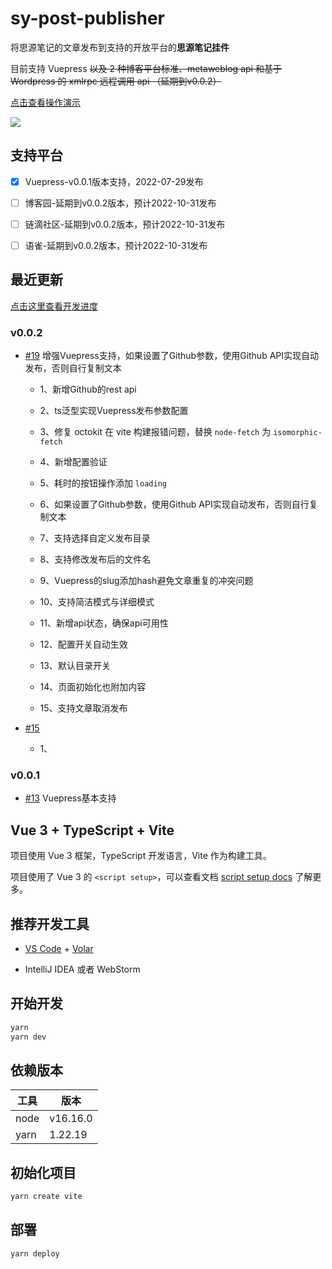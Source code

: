 # sy-post-publisher

将思源笔记的文章发布到支持的开放平台的**思源笔记挂件**

目前支持 Vuepress ~~以及 2 种博客平台标准、metaweblog api 和基于 Wordpress 的 xmlrpc 远程调用 api （延期到v0.0.2）~~

<a href="https://img1.terwergreen.com/api/public/20220729233245.gif" target="_blank" >点击查看操作演示</a>

![](img/v001.gif)

## 支持平台

* [X] Vuepress-v0.0.1版本支持，2022-07-29发布

* [ ] 博客园-延期到v0.0.2版本，预计2022-10-31发布

* [ ] 链滴社区-延期到v0.0.2版本，预计2022-10-31发布

* [ ] 语雀-延期到v0.0.2版本，预计2022-10-31发布

## 最近更新

[点击这里查看开发进度](https://github.com/users/terwer/projects/1/views/1)

### v0.0.2

- [#19](https://github.com/terwer/src-sy-post-publisher/issues/19) 增强Vuepress支持，如果设置了Github参数，使用Github API实现自动发布，否则自行复制文本

    - 1、新增Github的rest api
  
    - 2、ts泛型实现Vuepress发布参数配置
  
    - 3、修复 octokit 在 vite 构建报错问题，替换 `node-fetch` 为 `isomorphic-fetch`
  
    - 4、新增配置验证 
  
    - 5、耗时的按钮操作添加 `loading`
  
    - 6、如果设置了Github参数，使用Github API实现自动发布，否则自行复制文本
  
    - 7、支持选择自定义发布目录
  
    - 8、支持修改发布后的文件名
  
    - 9、Vuepress的slug添加hash避免文章重复的冲突问题
  
    - 10、支持简洁模式与详细模式 
  
    - 11、新增api状态，确保api可用性 
  
    - 12、配置开关自动生效 
  
    - 13、默认目录开关 
  
    - 14、页面初始化也附加内容 
  
    - 15、支持文章取消发布


 - [#15](https://github.com/terwer/src-sy-post-publisher/issues/15)

    - 1、

### v0.0.1

- [#13](https://github.com/terwer/src-sy-post-publisher/issues/13) Vuepress基本支持

## Vue 3 + TypeScript + Vite

项目使用 Vue 3 框架，TypeScript 开发语言，Vite 作为构建工具。

项目使用了 Vue 3 的 `<script setup>`，可以查看文档 [script setup docs](https://v3.vuejs.org/api/sfc-script-setup.html#sfc-script-setup) 了解更多。

## 推荐开发工具

* [VS Code](https://code.visualstudio.com/) + [Volar](https://marketplace.visualstudio.com/items?itemName=Vue.volar)

* IntelliJ IDEA 或者 WebStorm

## 开始开发

```bash
yarn
yarn dev
```

## 依赖版本

| 工具   | 版本       |
|------|----------| 
| node | v16.16.0 |
| yarn | 1.22.19  |

## 初始化项目

```bash
yarn create vite
```

## 部署

```bash
yarn deploy
```